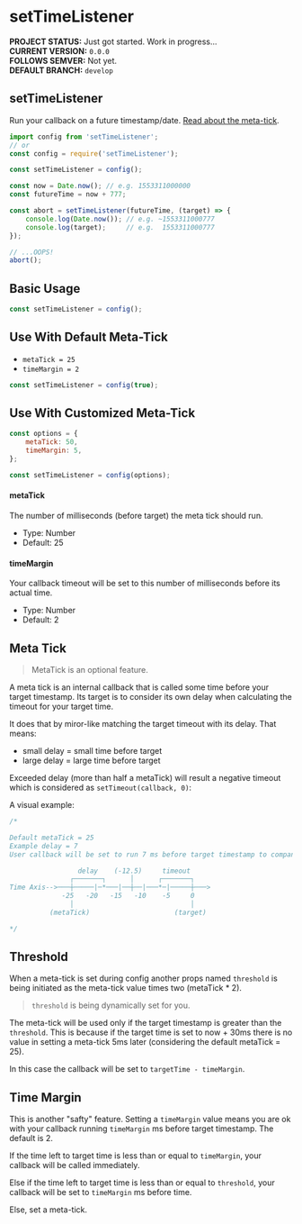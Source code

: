 # setTimeListener

**PROJECT STATUS:** Just got started. Work in progress...  
**CURRENT VERSION:** `0.0.0`  
**FOLLOWS SEMVER:** Not yet.  
**DEFAULT BRANCH:** `develop`  

## setTimeListener
Run your callback on a future timestamp/date.
[Read about the meta-tick](#meta%20tick).

```js
import config from 'setTimeListener';
// or
const config = require('setTimeListener');

const setTimeListener = config();
```

```js
const now = Date.now(); // e.g. 1553311000000
const futureTime = now + 777;

const abort = setTimeListener(futureTime, (target) => {
    console.log(Date.now()); // e.g. ~1553311000777
    console.log(target);     // e.g.  1553311000777
});

// ...OOPS!
abort();
```

## Basic Usage
```js
const setTimeListener = config();
```

## Use With Default Meta-Tick
* `metaTick = 25`
* `timeMargin = 2`
```js
const setTimeListener = config(true);
```

## Use With Customized Meta-Tick
```js
const options = {
    metaTick: 50,
    timeMargin: 5,
};

const setTimeListener = config(options);
```
#### metaTick
The number of milliseconds (before target) the meta tick should run.
* Type: Number
* Default: 25

#### timeMargin
Your callback timeout will be set to this number of milliseconds before its actual time.
* Type: Number
* Default: 2



## Meta Tick
> MetaTick is an optional feature.

A meta tick is an internal callback that is called some time before your target timestamp. Its target is to consider its own delay when calculating the timeout for your target time.  

It does that by miror-like matching the target timeout with its delay. That means:
* small delay = small time before target
* large delay = large time before target

Exceeded delay (more than half a metaTick) will result a negative timeout which is considered as `setTimeout(callback, 0)`:

A visual example: 
```js
/*

Default metaTick = 25
Example delay = 7
User callback will be set to run 7 ms before target timestamp to compansate delay.

                 delay    (-12.5)     timeout
               ┌───────┐      │      ┌───────┐
Time Axis-->───┼─────|─*───|──┼──|───*─|─────┼───>
             -25   -20   -15   -10    -5     0
               │                             │
          (metaTick)                     (target)

*/
```

## Threshold
When a meta-tick is set during config another props named `threshold` is being initiated as the meta-tick value times two (metaTick * 2). 

> `threshold` is being dynamically set for you.

The meta-tick will be used only if the target timestamp is greater than the `threshold`. This is because if the target time is set to now + 30ms there is no value in setting a meta-tick 5ms later (considering the default metaTick = 25).

In this case the callback will be set to `targetTime - timeMargin`.

## Time Margin
This is another "safty" feature. Setting a `timeMargin` value means you are ok with your callback running `timeMargin` ms before target timestamp. The default is 2.

If the time left to target time is less than or equal to `timeMargin`, your callback will be called immediately.

Else if the time left to target time is less than or equal to `threshold`, your callback will be set to `timeMargin` ms before time.

Else, set a meta-tick.